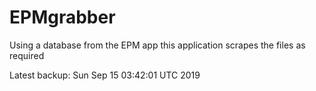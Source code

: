 # EPMgrabber
Using a database from the EPM app this application scrapes the files as required


Latest backup: Sun Sep 15 03:42:01 UTC 2019
